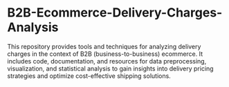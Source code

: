 # B2B-Ecommerce-Delivery-Charges-Analysis
This repository provides tools and techniques for analyzing delivery charges in the context of B2B (business-to-business) ecommerce. It includes code, documentation, and resources for data preprocessing, visualization, and statistical analysis to gain insights into delivery pricing strategies and optimize cost-effective shipping solutions.
